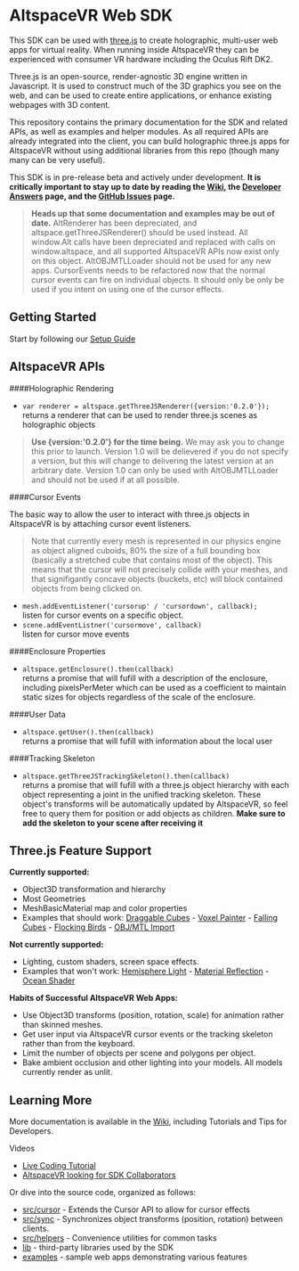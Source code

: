 # AltspaceVR Web SDK

This SDK can be used with [three.js] to create holographic, multi-user web apps for virtual reality. When running inside AltspaceVR they can be experienced with consumer VR hardware including the Oculus Rift DK2.

Three.js is an open-source, render-agnostic 3D engine written in Javascript. It is used to construct much of the 3D graphics you see on the web, and can be used to create entire applications, or enhance existing webpages with 3D content.

This repository contains the primary documentation for the SDK and related APIs, as well as examples and helper modules. As  all required APIs are already integrated into the client, you can build holographic three.js apps for AltspaceVR without using additional libraries from this repo (though many many can be very useful). 

This SDK is in pre-release beta and actively under development. **It is critically important to stay up to date by reading the [Wiki], the [Developer Answers] page, and the [GitHub Issues] page.**

> **Heads up that some documentation and examples may be out of date.** AltRenderer has been depreciated, and altspace.getThreeJSRenderer() should be used instead. All window.Alt calls have been depreciated and replaced with calls on window.altspace, and all supported AltspaceVR APIs now exist only on this object. AltOBJMTLLoader should not be used for any new apps. CursorEvents needs to be refactored now that the normal cursor events can fire on individual objects. It should only be only be used if you intent on using one of the cursor effects.
 
## Getting Started

Start by following our [Setup Guide]

## AltspaceVR APIs

####Holographic Rendering

* `var renderer = altspace.getThreeJSRenderer({version:'0.2.0'});`  
 returns a renderer that can be used to render three.js scenes as holographic objects

 > **Use {version:'0.2.0'} for the time being.** We may ask you to change this prior to launch. Version 1.0 will be delievered if you do not specify a version, but this will change to delivering the latest version at an arbitrary date. Version 1.0 can only be used with AltOBJMTLLoader and should not be used if at all possible.

####Cursor Events

The basic way to allow the user to interact with three.js objects in AltspaceVR is by attaching cursor event listeners. 

>Note that currently every mesh is represented in our physics engine as object aligned cuboids, 80% the size of a full bounding box (basically a stretched cube that contains most of the object). This means that the cursor will not precisely collide with your meshes, and that signifigantly concave objects (buckets, etc) will block contained objects from being clicked on.

* `mesh.addEventListener('cursorup' / 'cursordown', callback);`  
 listen for cursor events on a specific object.
* `scene.addEventListner('cursormove', callback)`  
 listen for cursor move events

####Enclosure Properties

* `altspace.getEnclosure().then(callback)`  
 returns a promise that will fufill with a description of the enclosure, including pixelsPerMeter which can be used as a coefficient to maintain static sizes for objects regardless of the scale of the enclosure.

####User Data

* `altspace.getUser().then(callback)`  
 returns a promise that will fufill with information about the local user

####Tracking Skeleton

* `altspace.getThreeJSTrackingSkeleton().then(callback)`  
 returns a promise that will fufill with a three.js object hierarchy with each object representing a joint in the unified tracking skeleton. These object's transforms will be automatically updated by AltspaceVR, so feel free to query them for position or add objects as children. **Make sure to add the skeleton to your scene after receiving it**

## Three.js Feature Support

**Currently supported:**
* Object3D transformation and hierarchy
* Most Geometries
* MeshBasicMaterial map and color properties
* Examples that should work: [Draggable Cubes] - [Voxel Painter] - [Falling Cubes] - [Flocking Birds] - [OBJ/MTL Import]

**Not currently supported:**
* Lighting, custom shaders, screen space effects.
* Examples that won't work: [Hemisphere Light] - [Material Reflection] - [Ocean Shader]

**Habits of Successful AltspaceVR Web Apps:**
* Use Object3D transforms (position, rotation, scale) for animation rather than skinned meshes.
* Get user input via AltspaceVR cursor events or the tracking skeleton rather than from the keyboard.
* Limit the number of objects per scene and polygons per object.
* Bake ambient occlusion and other lighting into your models. All models currently render as unlit.

## Learning More

More documentation is available in the [Wiki], including Tutorials and Tips for Developers.  

Videos
* [Live Coding Tutorial]
* [AltspaceVR looking for SDK Collaborators]

Or dive into the source code, organized as follows:
* [src/cursor](src/cursor) - Extends the Cursor API to allow for cursor effects
* [src/sync](src/sync) - Synchronizes object transforms (position, rotation) between clients.
* [src/helpers](src/helpers) - Convenience utilities for common tasks
* [lib](lib) - third-party libraries used by the SDK
* [examples](examples) - sample web apps demonstrating various features

[three.js]: http://threejs.org/

[Wiki]: https://github.com/AltspaceVR/AltspaceSDK/wiki
[Developer Answers]: http://answers.altvr.com
[GitHub Issues]: https://github.com/AltspaceVR/AltspaceSDK/issues

[Setup Guide]: https://github.com/AltspaceVR/AltspaceSDK/wiki/Setup-Guide

[Flocking Birds]: http://threejs.org/examples/canvas_geometry_birds.html "Objects simulating the Boid flocking algorithm."
[Voxel Painter]: http://threejs.org/examples/#webgl_interactive_voxelpainter "Interactively add objects to the world."
[Draggable Cubes]: http://threejs.org/examples/#webgl_interactive_draggablecubes "Click-and-drag to move objects around."
[Falling Cubes]: http://chandlerprall.github.io/Physijs/examples/collisions.html "Gravity/collision simulation using Physijs plugin."
[OBJ/MTL Import]: http://threejs.org/examples/#webgl_loader_obj_mtl "Load objects from OBJ/MTL files from Blender."
[Hemisphere Light]: http://threejs.org/examples/#webgl_lights_hemisphere "Flying bird, with a dynamic shadow and toggleable lighting."
[Material Reflection]: http://threejs.org/examples/#webgl_materials_cars_camaro "Car with a reflective material that can change color."
[Point Cloud]: http://threejs.org/examples/#webgl_particles_dynamic "People made of particles that fall to the ground then reconstruct."
[Three.js Scene]: http://threejs.org/examples/#webgl_loader_scene "Scene with eclectic objects exported from Three.js then imported back."
[Ocean Shader]: http://threejs.org/examples/#webgl_shaders_ocean "Sphere submerging into an ocean rendered with a custom WebGL shader."

[Live Coding Tutorial]: https://www.youtube.com/watch?v=R47GvXmvmec
[AltspaceVR looking for SDK Collaborators]: https://www.youtube.com/watch?v=dk8i5or4PJI


